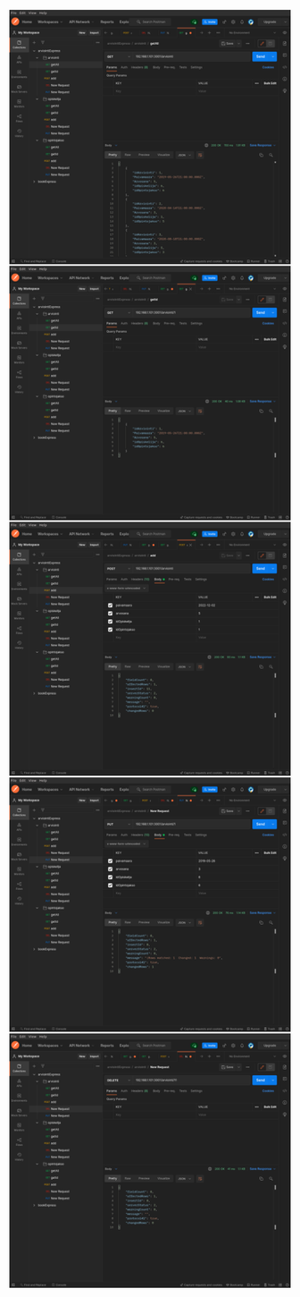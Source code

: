 ![](https://github.com/rauaap/arviointiExpress/blob/doc/doc/arviointi/img/getAll.png)\
![](https://github.com/rauaap/arviointiExpress/blob/doc/doc/arviointi/img/getOne.png)\
![](https://github.com/rauaap/arviointiExpress/blob/doc/doc/arviointi/img/post.png)\
![](https://github.com/rauaap/arviointiExpress/blob/doc/doc/arviointi/img/update.png)\
![](https://github.com/rauaap/arviointiExpress/blob/doc/doc/arviointi/img/delete.png)
